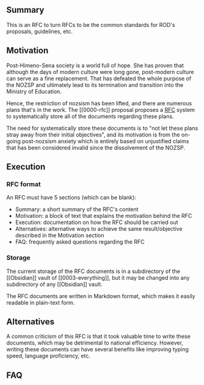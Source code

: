 ## Summary
This is an RFC to turn RFCs to be the common standards for ROD's proposals, guidelines, etc.

## Motivation
Post-Himeno-Sena society is a world full of hope. She has proven that although the days of modern culture were long gone, post-modern culture can serve as a fine  replacement. That has defeated the whole purpose of the NOZSP and ultimately lead to its termination and transition into the Ministry of Education.

Hence, the restriction of nozsism has been lifted, and there are numerous plans that's in the work. The [[0000-rfc]] proposal proposes a [RFC](https://en.wikipedia.org/wiki/Request_for_Comments) system to systematically store all of the documents regarding these plans.

The need for systematically store these documents is to "not let these plans stray away from their initial objectives", and its motivation is from the on-going post-nozsism anxiety which is entirely based on unjustified claims that has been considered invalid since the dissolvement of the NOZSP.

## Execution

### RFC format
An RFC must have 5 sections (which can be blank):
- Summary: a short summary of the RFC's content
- Motivation: a block of text that explains the motivation behind the RFC
- Execution: documentation on how the RFC should be carried out
- Alternatives: alternative ways to achieve the same result/objective described in the Motivation section
- FAQ: frequently asked questions regarding the RFC

### Storage
The current storage of the RFC documents is in a subdirectory of the [[Obsidian]] vault of [[0003-everything]], but it may be changed into any subdirectory of any [[Obsidian]] vault.

The RFC documents are written in Markdown format, which makes it easily readable in plain-text form.

## Alternatives
A common criticism of this RFC is that it took valuable time to write these documents, which may be detrimental to national efficiency. However, writing these documents can have several benefits like improving typing speed, language proficiency, etc.

## FAQ